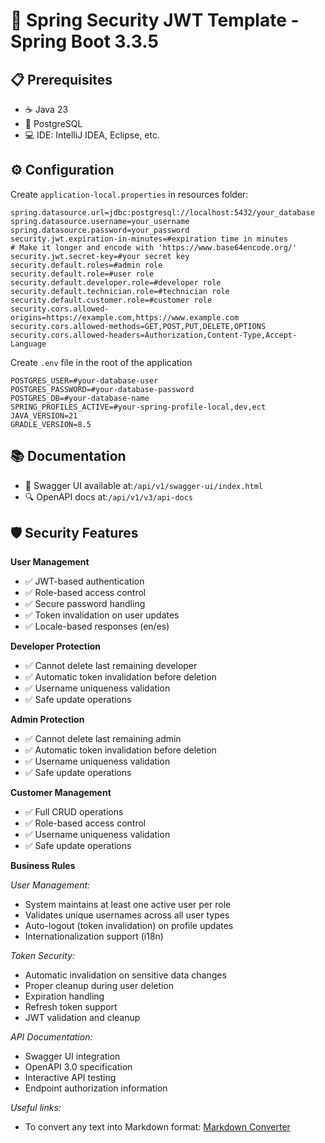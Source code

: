 # 🔐 Spring Security JWT Template - Spring Boot 3.3.5

## 📋 Prerequisites

- ☕ Java 23
- 🐘 PostgreSQL
- 💻 IDE: IntelliJ IDEA, Eclipse, etc.

## ⚙️ Configuration

Create `application-local.properties` in resources folder:

```properties
spring.datasource.url=jdbc:postgresql://localhost:5432/your_database
spring.datasource.username=your_username
spring.datasource.password=your_password
security.jwt.expiration-in-minutes=#expiration time in minutes
# Make it longer and encode with 'https://www.base64encode.org/'
security.jwt.secret-key=#your secret key
security.default.roles=#admin role
security.default.role=#user role
security.default.developer.role=#developer role
security.default.technician.role=#technician role
security.default.customer.role=#customer role
security.cors.allowed-origins=https://example.com,https://www.example.com
security.cors.allowed-methods=GET,POST,PUT,DELETE,OPTIONS
security.cors.allowed-headers=Authorization,Content-Type,Accept-Language
```

Create `.env` file in the root of the application

```.env
POSTGRES_USER=#your-database-user
POSTGRES_PASSWORD=#your-database-password
POSTGRES_DB=#your-database-name
SPRING_PROFILES_ACTIVE=#your-spring-profile-local,dev,ect
JAVA_VERSION=21
GRADLE_VERSION=8.5
```

📚 Documentation
----------------

- 📖 Swagger UI available at:`/api/v1/swagger-ui/index.html`
- 🔍 OpenAPI docs at:`/api/v1/v3/api-docs`

🛡️ Security Features
---------------------

**User Management**

- ✅ JWT-based authentication
- ✅ Role-based access control
- ✅ Secure password handling
- ✅ Token invalidation on user updates
- ✅ Locale-based responses (en/es)

**Developer Protection**

- ✅ Cannot delete last remaining developer
- ✅ Automatic token invalidation before deletion
- ✅ Username uniqueness validation
- ✅ Safe update operations

**Admin Protection**

- ✅ Cannot delete last remaining admin
- ✅ Automatic token invalidation before deletion
- ✅ Username uniqueness validation
- ✅ Safe update operations

**Customer Management**

- ✅ Full CRUD operations
- ✅ Role-based access control
- ✅ Username uniqueness validation
- ✅ Safe update operations

**Business Rules**

*User Management:*

- System maintains at least one active user per role
- Validates unique usernames across all user types
- Auto-logout (token invalidation) on profile updates
- Internationalization support (i18n)

*Token Security:*

- Automatic invalidation on sensitive data changes
- Proper cleanup during user deletion
- Expiration handling
- Refresh token support
- JWT validation and cleanup

*API Documentation:*

- Swagger UI integration
- OpenAPI 3.0 specification
- Interactive API testing
- Endpoint authorization information

*Useful links:*

- To convert any text into Markdown format: [Markdown Converter](https://euangoddard.github.io/clipboard2markdown/)